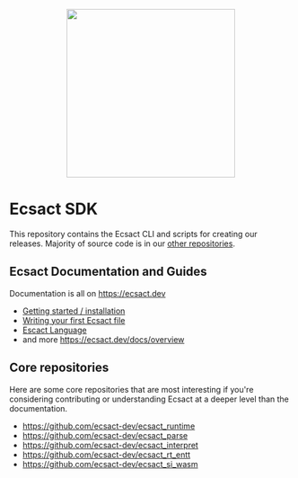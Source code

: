 <p align="center">
	<img src="https://ecsact.dev/external/ecsact_logo/ecsact-color.png" width="300" />
</p>

# Ecsact SDK

This repository contains the Ecsact CLI and scripts for creating our releases. Majority of source code is in our [other repositories](https://github.com/orgs/ecsact-dev/repositories).

## Ecsact Documentation and Guides

Documentation is all on https://ecsact.dev

* [Getting started / installation](https://ecsact.dev/start)
* [Writing your first Ecsact file](https://ecsact.dev/start/tutorials/first-ecsact-file)
* [Escact Language](https://ecsact.dev/docs/lang)
* and more https://ecsact.dev/docs/overview

## Core repositories

Here are some core repositories that are most interesting if you're considering contributing or understanding Ecsact at a deeper level than the documentation.

* https://github.com/ecsact-dev/ecsact_runtime
* https://github.com/ecsact-dev/ecsact_parse
* https://github.com/ecsact-dev/ecsact_interpret
* https://github.com/ecsact-dev/ecsact_rt_entt
* https://github.com/ecsact-dev/ecsact_si_wasm
